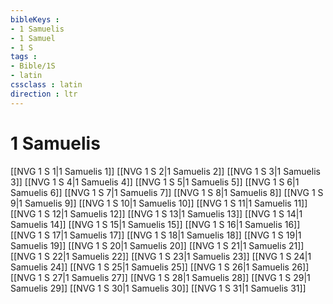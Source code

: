 ```yaml
---
bibleKeys : 
- 1 Samuelis
- 1 Samuel
- 1 S
tags : 
- Bible/1S
- latin
cssclass : latin
direction : ltr
---
```


# 1 Samuelis

[[NVG 1 S 1|1 Samuelis 1]]
[[NVG 1 S 2|1 Samuelis 2]]
[[NVG 1 S 3|1 Samuelis 3]]
[[NVG 1 S 4|1 Samuelis 4]]
[[NVG 1 S 5|1 Samuelis 5]]
[[NVG 1 S 6|1 Samuelis 6]]
[[NVG 1 S 7|1 Samuelis 7]]
[[NVG 1 S 8|1 Samuelis 8]]
[[NVG 1 S 9|1 Samuelis 9]]
[[NVG 1 S 10|1 Samuelis 10]]
[[NVG 1 S 11|1 Samuelis 11]]
[[NVG 1 S 12|1 Samuelis 12]]
[[NVG 1 S 13|1 Samuelis 13]]
[[NVG 1 S 14|1 Samuelis 14]]
[[NVG 1 S 15|1 Samuelis 15]]
[[NVG 1 S 16|1 Samuelis 16]]
[[NVG 1 S 17|1 Samuelis 17]]
[[NVG 1 S 18|1 Samuelis 18]]
[[NVG 1 S 19|1 Samuelis 19]]
[[NVG 1 S 20|1 Samuelis 20]]
[[NVG 1 S 21|1 Samuelis 21]]
[[NVG 1 S 22|1 Samuelis 22]]
[[NVG 1 S 23|1 Samuelis 23]]
[[NVG 1 S 24|1 Samuelis 24]]
[[NVG 1 S 25|1 Samuelis 25]]
[[NVG 1 S 26|1 Samuelis 26]]
[[NVG 1 S 27|1 Samuelis 27]]
[[NVG 1 S 28|1 Samuelis 28]]
[[NVG 1 S 29|1 Samuelis 29]]
[[NVG 1 S 30|1 Samuelis 30]]
[[NVG 1 S 31|1 Samuelis 31]]
